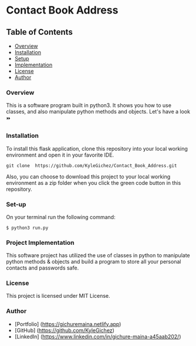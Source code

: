 # Contact Book Address

## Table of Contents
- [Overview](#overview)
- [Installation](#installation)
- [Setup](#setup)
- [Implementation](#projectimplementation)
- [License](#License)
- [Author](#author)

### Overview
This is a software program built in python3. It shows you how to use classes, and also manipulate python methods and objects. Let's have a look ⏩

### Installation
To install this flask application, clone this repository into your local working environment and open it in your favorite IDE.
````clone repository
git clone  https://github.com/KyleGichez/Contact_Book_Address.git
````
Also, you can choose to download this project to your local working environment as a zip folder when you click the green code button in this repository.

### Set-up
On your terminal run the following command:
````Set-up 
$ python3 run.py
````

### Project Implementation
This software project has utilized the use of classes in python to manipulate python methods & objects and build a program to store all your personal contacts and passwords safe.

### License
This project is licensed under MIT License.

### Author
- [Portfolio] (https://gichuremaina.netlify.app)
- [GitHub] (https://github.com/KyleGichez)
- [LinkedIn] (https://www.linkedin.com/in/gichure-maina-a45aab202/)
